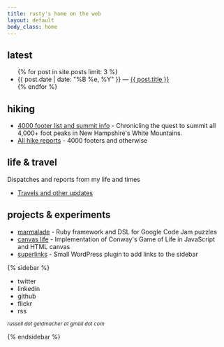 ```yaml
---
title: rusty's home on the web
layout: default
body_class: home
---
```


## latest

<ul>
	{% for post in site.posts limit: 3 %}
	<li>{{ post.date | date: "%B %e, %Y" }} &mdash; <a href="{{ post.url }}">{{ post.title }}</a></li>
	{% endfor %}
</ul>

## hiking

* [4000 footer list and summit info](/4000-footers/) - Chronicling the quest to summit all 4,000+ foot peaks in New Hampshire's White Mountains.
* [All hike reports](/hikes.html) - 4000 footers and otherwise

## life & travel

Dispatches and reports from my life and times

* [Travels and other updates](/life-and-travel.html)

## projects & experiments

* [marmalade](https://github.com/rustygeldmacher/marmalade) - Ruby framework and DSL for Google Code Jam puzzles
* [canvas life](http://life.geldmacher.net) - Implementation of Conway's Game of Life in JavaScript and HTML canvas
 * [superlinks](https://github.com/rustygeldmacher/marmalade) - Small WordPress plugin to add links to the sidebar

{% sidebar %}

* twitter
* linkedin
* github
* flickr
* rss

<small><em>russell dot geldmacher at gmail dot com</em></small>

{% endsidebar %}
